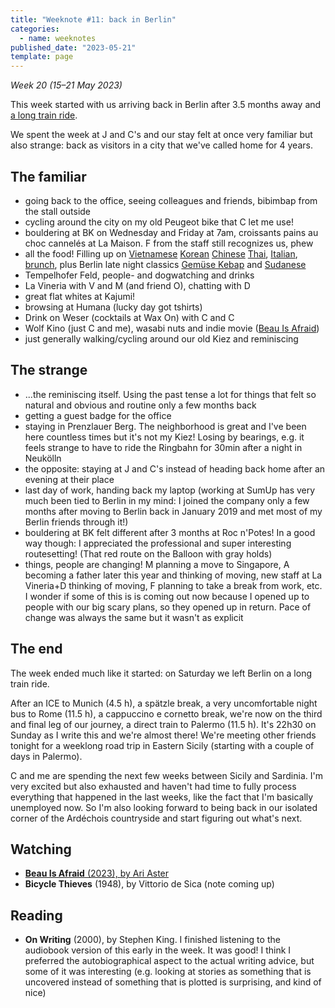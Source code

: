 ```yaml
---
title: "Weeknote #11: back in Berlin"
categories:
  - name: weeknotes
published_date: "2023-05-21"
template: page
---
```


_Week 20 (15–21 May 2023)_

This week started with us arriving back in Berlin after 3.5 months away and [a long train ride](/notes/weeknote-10-a-week-of-aperos/).

We spent the week at J and C's and our stay felt at once very familiar but also strange: back as visitors in a city that we've called home for 4 years.

## The familiar

- going back to the office, seeing colleagues and friends, bibimbap from the stall outside
- cycling around the city on my old Peugeot bike that C let me use!
- bouldering at BK on Wednesday and Friday at 7am, croissants pains au choc cannelés at La Maison. F from the staff still recognizes us, phew
- all the food! Filling up on [Vietnamese](https://maps.app.goo.gl/PMRTnkqma52ivJzt7) [Korean](https://maps.app.goo.gl/9gkDbDYTqgKVVKNZ6) [Chinese](https://maps.app.goo.gl/YaoeeisCqfwAogBm6) [Thai](https://maps.app.goo.gl/aS3JTM21Ge9EPwxK9), [Italian](https://maps.app.goo.gl/SSXshR3rPNAVskpY8), [brunch](https://maps.app.goo.gl/3Qt9YS99SLqnq9y9A), plus Berlin late night classics [Gemüse Kebap](https://maps.app.goo.gl/f1GpvKXXkhxiAvhi7) and [Sudanese](https://maps.app.goo.gl/sRZJCNa5XUmWm3497)
- Tempelhofer Feld, people- and dogwatching and drinks
- La Vineria with V and M (and friend O), chatting with D
- great flat whites at Kajumi!
- browsing at Humana (lucky day got tshirts)
- Drink on Weser (cocktails at Wax On) with C and C
- Wolf Kino (just C and me), wasabi nuts and indie movie ([Beau Is Afraid](/notes/beau-is-afraid-by-ari-aster/))
- just generally walking/cycling around our old Kiez and reminiscing

## The strange

- ...the reminiscing itself. Using the past tense a lot for things that felt so natural and obvious and routine only a few months back
- getting a guest badge for the office
- staying in Prenzlauer Berg. The neighborhood is great and I've been here countless times but it's not my Kiez! Losing by bearings, e.g. it feels strange to have to ride the Ringbahn for 30min after a night in Neukölln
- the opposite: staying at J and C's instead of heading back home after an evening at their place
- last day of work, handing back my laptop (working at SumUp has very much been tied to Berlin in my mind: I joined the company only a few months after moving to Berlin back in January 2019 and met most of my Berlin friends through it!)
- bouldering at BK felt different after 3 months at Roc n'Potes! In a good way though: I appreciated the professional and super interesting routesetting! (That red route on the Balloon with gray holds)
- things, people are changing! M planning a move to Singapore, A becoming a father later this year and thinking of moving, new staff at La Vineria+D thinking of moving, F planning to take a break from work, etc. I wonder if some of this is is coming out now because I opened up to people with our big scary plans, so they opened up in return. Pace of change was always the same but it wasn't as explicit

## The end

The week ended much like it started: on Saturday we left Berlin on a long train ride.

After an ICE to Munich (4.5 h), a spätzle break, a very uncomfortable night bus to Rome (11.5 h), a cappuccino e cornetto break, we're now on the third and final leg of our journey, a direct train to Palermo (11.5 h). It's 22h30 on Sunday as I write this and we're almost there! We're meeting other friends tonight for a weeklong road trip in Eastern Sicily (starting with a couple of days in Palermo).

C and me are spending the next few weeks between Sicily and Sardinia. I'm very excited but also exhausted and haven't had time to fully process everything that happened in the last weeks, like the fact that I'm basically unemployed now. So I'm also looking forward to being back in our isolated corner of the Ardéchois countryside and start figuring out what's next.

## Watching

- [**Beau Is Afraid** (2023), by Ari Aster](/notes/beau-is-afraid-by-ari-aster/)
- **Bicycle Thieves** (1948), by Vittorio de Sica (note coming up)

## Reading

- **On Writing** (2000), by Stephen King. I finished listening to the audiobook version of this early in the week. It was good! I think I preferred the autobiographical aspect to the actual writing advice, but some of it was interesting (e.g. looking at stories as something that is uncovered instead of something that is plotted is surprising, and kind of nice)
